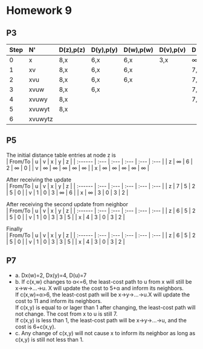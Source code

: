 # Homework 9
## P3
| Step | N'      | D(z),p(z) | D(y),p(y) | D(w),p(w) | D(v),p(v) | D(t),p(t) | D(u),p(u) |
| :--- | :------ | :-------- | :-------- | :-------- | :-------- | :-------- | :-------- |
| 0    | x       | 8,x       | 6,x       | 6,x       | 3,x       | ∞         | ∞         |
| 1    | xv      | 8,x       | 6,x       | 6,x       |           | 7,v       | 6,v       |
| 2    | xvu     | 8,x       | 6,x       | 6,x       |           | 7,v       |           |
| 3    | xvuw    | 8,x       | 6,x       |           |           | 7,v       |           |
| 4    | xvuwy   | 8,x       |           |           |           | 7,v       |           |
| 5    | xvuwyt  | 8,x       |           |           |           |           |           |
| 6    | xvuwytz |           |           |           |           |           |           |
## P5
The initial distance table entries at node z is  
| From/To | u    | v    | x    | y    | z    |
| :------ | :--- | :--- | :--- | :--- | :--- |
| z       | ∞    | 6    | 2    | ∞    | 0    |
| v       | ∞    | ∞    | ∞    | ∞    | ∞    |
| x       | ∞    | ∞    | ∞    | ∞    | ∞    |  

After receiving the update  
| From/To | u    | v    | x    | y    | z    |
| :------ | :--- | :--- | :--- | :--- | :--- |
| z       | 7    | 5    | 2    | 5    | 0    |
| v       | 1    | 0    | 3    | ∞    | 6    |
| x       | ∞    | 3    | 0    | 3    | 2    |  

After receiving the second update from neighbor  
| From/To | u    | v    | x    | y    | z    |
| :------ | :--- | :--- | :--- | :--- | :--- |
| z       | 6    | 5    | 2    | 5    | 0    |
| v       | 1    | 0    | 3    | 3    | 5    |
| x       | 4    | 3    | 0    | 3    | 2    |  

Finally  
| From/To | u    | v    | x    | y    | z    |
| :------ | :--- | :--- | :--- | :--- | :--- |
| z       | 6    | 5    | 2    | 5    | 0    |
| v       | 1    | 0    | 3    | 3    | 5    |
| x       | 4    | 3    | 0    | 3    | 2    |  
## P7
+ a. Dx(w)=2, Dx(y)=4, D(u)=7  
+ b. If c(x,w) changes to α<=6, the least-cost path to u from x will still be x->w->...->u. X will update the cost to 5+α and inform its neighbors.  
If c(x,w)=α>6, the least-cost path will be x->y->...->u.X will update the cost to 11 and inform its neighbors.  
If c(x,y) is equal to or lager than 1 after changing, the least-cost path will not change. The cost from x to u is still 7.  
If c(x,y) is less than 1, the least-cost path will be x->y->...->u, and the cost is 6+c(x,y).  
+ c. Any change of c(x,y) will not cause x to inform its neighbor as long as c(x,y) is still not less than 1.
